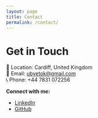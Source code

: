 ```yaml
---
layout: page
title: Contact
permalink: /contact/
---
```


# Get in Touch

📍 Location: Cardiff, United Kingdom  
📧 Email: [ubyetok@gmail.com](mailto:ubyetok@gmail.com)  
📞 Phone: +44 7831 072256  

**Connect with me:**  
- [LinkedIn](https://www.linkedin.com/in/ubong-etok-56b4a0170/)  
- [GitHub](https://github.com/xzibitetok)

